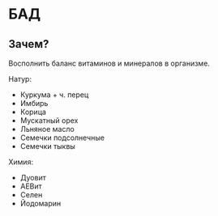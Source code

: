 
# БАД

## Зачем?

Восполнить баланс витаминов и минералов в организме.

Натур:

* Куркума + ч. перец
* Имбирь
* Корица
* Мускатный орех
* Льняное масло
* Семечки подсолнечные
* Семечки тыквы

Химия:

* Дуовит
* АЕВит
* Селен
* Йодомарин
